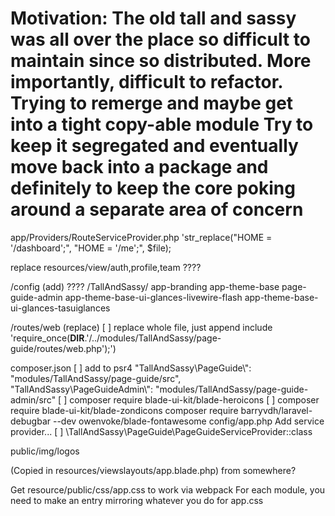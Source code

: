 Motivation: The old tall and sassy was all over the place
so difficult to maintain since so distributed.
More importantly, difficult to refactor.
Trying to remerge and maybe get into a tight copy-able module
Try to keep it segregated and eventually move back into a package
and definitely to keep the core poking around a separate area of 
concern
============

app/Providers/RouteServiceProvider.php
    'str_replace("HOME = '/dashboard';", "HOME = '/me';", $file);

replace resources/view/auth,profile,team ????

/config (add)     ????
    /TallAndSassy/
        app-branding
        app-theme-base
        page-guide-admin
        app-theme-base-ui-glances-livewire-flash
        app-theme-base-ui-glances-tasuiglances

/routes/web (replace)
    [ ] replace whole file, just append include
        'require_once(__DIR__.'/../modules/TallAndSassy/page-guide/routes/web.php');')


composer.json
    [ ] add to psr4
        "TallAndSassy\\PageGuide\\": "modules/TallAndSassy/page-guide/src",
        "TallAndSassy\\PageGuideAdmin\\": "modules/TallAndSassy/page-guide-admin/src"
    [ ] composer require blade-ui-kit/blade-heroicons
    [ ] composer require blade-ui-kit/blade-zondicons
composer require barryvdh/laravel-debugbar --dev
                owenvoke/blade-fontawesome
config/app.php
    Add service provider...
        [ ] \TallAndSassy\PageGuide\PageGuideServiceProvider::class

public/img/logos
    
 (Copied in resources/viewslayouts/app.blade.php)
 from somewhere?

Get resource/public/css/app.css to work via webpack
    For each module, you need to make an entry mirroring whatever you do for app.css
